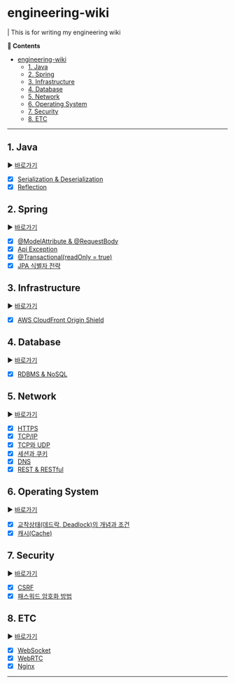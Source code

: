 # engineering-wiki

| This is for writing my engineering wiki

**:book: Contents**
- [engineering-wiki](#engineering-wiki)
  - [1. Java](#1-java)
  - [2. Spring](#2-spring)
  - [3. Infrastructure](#3-infrastructure)
  - [4. Database](#4-database)
  - [5. Network](#5-network)
  - [6. Operating System](#6-operating-system)
  - [7. Security](#7-security)
  - [8. ETC](#8-etc)
---

## 1. Java
:arrow_forward: [바로가기](/java)
* [X] [Serialization & Deserialization](/java/01.md)
* [X] [Reflection](/java/02.md)

## 2. Spring
:arrow_forward: [바로가기](/spring)
* [X] [@ModelAttribute & @RequestBody](/spring/01.md)
* [X] [Api Exception](/spring/02.md)
* [X] [@Transactional(readOnly = true)](/spring/03.md)
* [X] [JPA 식별자 전략](/spring/04.md)

## 3. Infrastructure
:arrow_forward: [바로가기](/infrastructure)
* [X] [AWS CloudFront Origin Shield](/infrastructure/01.md)

## 4. Database
:arrow_forward: [바로가기](/database)
* [X] [RDBMS & NoSQL](/database/01.md)

## 5. Network
:arrow_forward: [바로가기](/network)
* [X] [HTTPS](/network/01.md)
* [X] [TCP/IP](/network/02.md)
* [X] [TCP와 UDP](/network/03.md)
* [X] [세션과 쿠키](/network/04.md)
* [X] [DNS](/network/05.md)
* [X] [REST & RESTful](/network/06.md)

## 6. Operating System
:arrow_forward: [바로가기](/network)
* [X] [교착상태(데드락, Deadlock)의 개념과 조건](/os/01.md)
* [X] [캐시(Cache)](/os/02.md)

## 7. Security
:arrow_forward: [바로가기](/network)
* [X] [CSRF](/security/01.md)
* [X] [패스워드 암호화 방법](/security/02.md)

## 8. ETC
:arrow_forward: [바로가기](/etc)
* [X] [WebSocket](/etc/01.md)
* [X] [WebRTC](/etc/02.md)
* [X] [Nginx](/etc/03.md)

---
